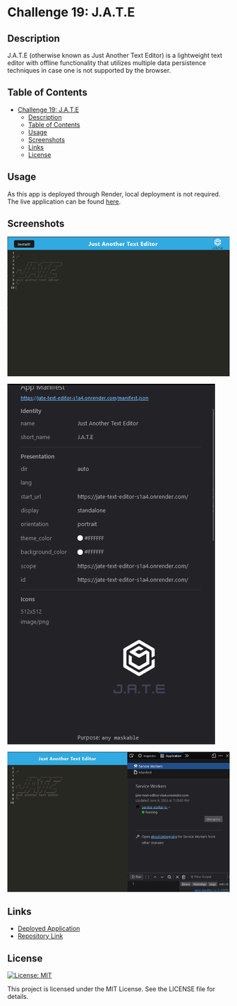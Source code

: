 # Challenge 19: J.A.T.E

## Description
J.A.T.E (otherwise known as Just Another Text Editor) is a lightweight text editor with offline functionality that utilizes multiple data persistence techniques in case one is not supported by the browser.

## Table of Contents
- [Challenge 19: J.A.T.E](#challenge-19-jate)
  - [Description](#description)
  - [Table of Contents](#table-of-contents)
  - [Usage](#usage)
  - [Screenshots](#screenshots)
  - [Links](#links)
  - [License](#license)


## Usage
As this app is deployed through Render, local deployment is not required. The live application can be found [here](https://jate-text-editor-s1a4.onrender.com/).

## Screenshots
![a screenshot showing the application](client/src/images/firefox_7reYWqlkpV.png)

![a screenshot showing a section of the manifest](client/src/images/firefox_J9ii4YxCuM.png)

![a screenshot showing that the service worker is running](client/src/images/firefox_JhTtlRTMNE.png)

## Links
- [Deployed Application](https://jate-text-editor-s1a4.onrender.com/)
- [Repository Link](https://github.com/Nihsad/pwa-text-editor)

## License
[![License: MIT](https://img.shields.io/badge/License-MIT-yellow.svg)](https://opensource.org/licenses/MIT)

This project is licensed under the MIT License. See the LICENSE file for details. 